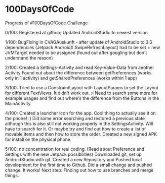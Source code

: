 # 100DaysOfCode
Progress of #100DaysOfCode Challenge

0/100: 
  Registered at github; Updated AndroidStudio to newest version
  
1/100: 
  BugFixing in CVAGAuskunft - after update of AndroidStudio to 3.6 dependencies (Jetpack AndroidX.SwipeRefreshLayout) had to be set + new JVMTarget needed to be assigned (found out after googling but don't understand the reason)

2/100:
	Created a Settings-Activity and read Key-Value-Data from another Activity
	Found out about the difference between getPreferences (works only in 1 activity) and getSharedPreferences (works within 1 app)

3/100:
	Tried to use a ConstraintLayout with LayoutParams to set the Layout for different TextViews.
	It didn't work out. :(
	Need to search some more for example usages and find out where's the difference from the Buttons in the MainActivity.

4/100:
	Created a launcher icon for the app. Cool thing to actually see it on the phone! :)
	Did some error searching and restored a previous state although this is also still not working properly in the SettingsActivity. Will have to search for it. Or maybe try and find out how to create a list of movable items and then how to store the order.
	Created a new signed APK for install on the physical phone.

5/100:
	no concentration for real coding. (Read about Preference and Settings with the new Jetpack possibilities)
	Downloaded git, set up AndroidStudio with git. Created a new Repository and Pushed local development for the first time to Github. Did a small change and pushed change. It works! Next step: Finding out how to use branches and merge things.
	
